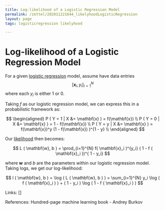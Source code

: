 ```yaml
---
title: Log-likelihood of a Logistic Regression Model
permalink: /zettel/202011221644_likelyhoodLogisticRegression
layout: page
tags: logisticregression likelyhood

---
```

# Log-likelihood of a Logistic Regression Model

For a given [logistic regression](202011221613_logisticRegression) model, assume have data entries 
$$[ \mathbf{x}_i, y_i ]^{N}_{i = 1}$$ where
each $y_i$ is either $1$ or $0$.

Taking $f$ as our logistic regression model, we can express this in a probabilistic framework as:

$$
\begin{aligned}
P ( Y = 1 | X &= \mathbf{x} ) = f(\mathbf{x})  \\
P ( Y = 0 | X &= \mathbf{x} ) = 1 - f(\mathbf{x}) \\
P ( Y = y | X &= \mathbf{x} ) = f(\mathbf{x})^y (1 - f(\mathbf{x}) )^{1 - y} \\
\end{aligned}
$$

Our [likelihood](202101091603_probabilityLikelyhood) then becomes:

$$ L ( \mathbf{w}, b )  = \prod_{i=1}^{N} f( \mathbf{x}_i )^{y_i} ( 1 - f ( \mathbf{x}_i ))^{ 1 - y_i} $$

where $\mathbf{w}$ and $b$ are the parameters within our logistic regression model. Taking logs, we get our log-likelihood:

$$ l ( \mathbf{w}, b ) = \log ( L ( \mathbf{w}, b ) ) = \sum_{i=1}^{N} y_i \log ( f ( \mathbf{x}_i ) ) + ( 1 - y_i ) \log ( 1 - f ( \mathbf{x}_i ) ) $$

Links: []

References: Hundred-page machine learning book - Andrey Burkov

